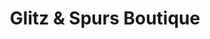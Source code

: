 ---
title: "Glitz & Spurs Boutique"
url: /traverse-city/glitz-und-spurs-boutique/
shop: Kleidung
---